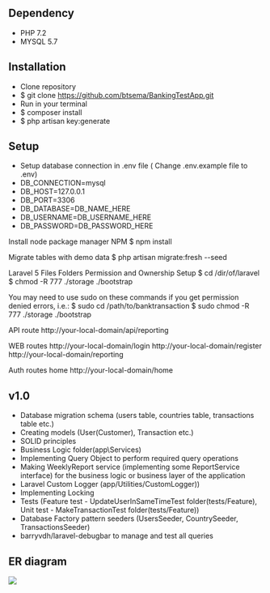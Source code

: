 ## Dependency

- PHP 7.2
- MYSQL 5.7

## Installation
- Clone repository
- $ git clone https://github.com/btsema/BankingTestApp.git
- Run in your terminal
- $ composer install
- $ php artisan key:generate

## Setup
- Setup database connection in .env file ( Change .env.example file to .env)
- DB_CONNECTION=mysql
- DB_HOST=127.0.0.1
- DB_PORT=3306
- DB_DATABASE=DB_NAME_HERE
- DB_USERNAME=DB_USERNAME_HERE
- DB_PASSWORD=DB_PASSWORD_HERE

Install node package manager NPM
$ npm install

Migrate tables with demo data
$ php artisan migrate:fresh --seed

Laravel 5 Files Folders Permission and Ownership Setup
$ cd /dir/of/laravel
$ chmod -R 777 ./storage ./bootstrap

You may need to use sudo on these commands if you get permission denied errors, i.e.:
$ sudo cd /path/to/banktransaction
$ sudo chmod -R 777 ./storage ./bootstrap

API route
http://your-local-domain/api/reporting

WEB routes
http://your-local-domain/login
http://your-local-domain/register
http://your-local-domain/reporting

Auth routes home
http://your-local-domain/home

## v1.0

- Database migration schema (users table, countries table, transactions table etc.)
- Creating models (User(Customer), Transaction etc.)
- SOLID principles
- Business Logic folder(app\Services)
- Implementing Query Object to perform required query operations
- Making WeeklyReport service (implementing some ReportService interface) for the business logic or business layer of the application
- Laravel Custom Logger (app/Utilities/CustomLogger))
- Implementing Locking
- Tests (Feature test - UpdateUserInSameTimeTest folder(tests/Feature), Unit test - MakeTransactionTest folder(tests/Feature))
- Database Factory pattern seeders (UsersSeeder, CountrySeeder, TransactionsSeeder)
- barryvdh/laravel-debugbar to manage and test all queries

## ER diagram
<img src="https://raw.githubusercontent.com/btsema/BankTestApp/master/er.png"/>
